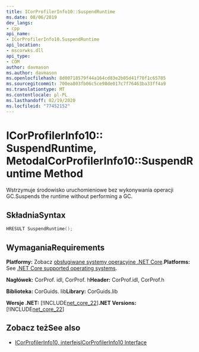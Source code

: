 ```yaml
---
title: ICorProfilerInfo10::SuspendRuntime
ms.date: 08/06/2019
dev_langs:
- cpp
api_name:
- ICorProfilerInfo10.SuspendRuntime
api_location:
- mscorwks.dll
api_type:
- COM
author: davmason
ms.author: davmason
ms.openlocfilehash: 8d00718579f44a164cd83e2b05d41f70f1c65785
ms.sourcegitcommit: 700ea803fb06c5ce98de017c7f76463ba33ff4a9
ms.translationtype: MT
ms.contentlocale: pl-PL
ms.lasthandoff: 02/19/2020
ms.locfileid: "77452152"
---
```

# <a name="icorprofilerinfo10suspendruntime-method"></a><span data-ttu-id="fe504-102">ICorProfilerInfo10:: SuspendRuntime, Metoda</span><span class="sxs-lookup"><span data-stu-id="fe504-102">ICorProfilerInfo10::SuspendRuntime Method</span></span>

<span data-ttu-id="fe504-103">Wstrzymuje środowisko uruchomieniowe bez wykonywania operacji GC.</span><span class="sxs-lookup"><span data-stu-id="fe504-103">Suspends the runtime without performing a GC.</span></span>

## <a name="syntax"></a><span data-ttu-id="fe504-104">Składnia</span><span class="sxs-lookup"><span data-stu-id="fe504-104">Syntax</span></span>

```cpp
HRESULT SuspendRuntime();
```

## <a name="requirements"></a><span data-ttu-id="fe504-105">Wymagania</span><span class="sxs-lookup"><span data-stu-id="fe504-105">Requirements</span></span>

<span data-ttu-id="fe504-106">**Platformy:** Zobacz [obsługiwane systemy operacyjne .NET Core](../../../core/install/dependencies.md?pivots=os-windows).</span><span class="sxs-lookup"><span data-stu-id="fe504-106">**Platforms:** See [.NET Core supported operating systems](../../../core/install/dependencies.md?pivots=os-windows).</span></span>

<span data-ttu-id="fe504-107">**Nagłówek:** CorProf. idl, CorProf. h</span><span class="sxs-lookup"><span data-stu-id="fe504-107">**Header:** CorProf.idl, CorProf.h</span></span>

<span data-ttu-id="fe504-108">**Biblioteka:** CorGuids. lib</span><span class="sxs-lookup"><span data-stu-id="fe504-108">**Library:** CorGuids.lib</span></span>

<span data-ttu-id="fe504-109">**Wersje .NET:** [!INCLUDE[net_core_22](../../../../includes/net-core-30-md.md)]</span><span class="sxs-lookup"><span data-stu-id="fe504-109">**.NET Versions:** [!INCLUDE[net_core_22](../../../../includes/net-core-30-md.md)]</span></span>

## <a name="see-also"></a><span data-ttu-id="fe504-110">Zobacz też</span><span class="sxs-lookup"><span data-stu-id="fe504-110">See also</span></span>

- [<span data-ttu-id="fe504-111">ICorProfilerInfo10, interfejs</span><span class="sxs-lookup"><span data-stu-id="fe504-111">ICorProfilerInfo10 Interface</span></span>](icorprofilerinfo10-interface.md)
